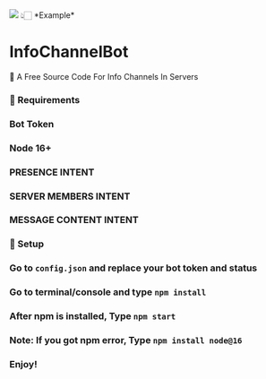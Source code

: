 <img src="https://cdn.discordapp.com/attachments/1070673897126637609/1074718214287798332/image.png">
👆🏻 *Example*

# InfoChannelBot
🤖 A Free Source Code For Info Channels In Servers

### 🚧 Requirements
### Bot Token
### Node 16+
### PRESENCE INTENT
### SERVER MEMBERS INTENT
### MESSAGE CONTENT INTENT

### 🚁 Setup
### Go to ```config.json``` and replace your bot token and status
### Go to terminal/console and type ```npm install```
### After npm is installed, Type ```npm start```
### Note: If you got npm error, Type ```npm install node@16```

### Enjoy!
